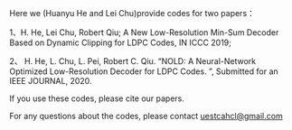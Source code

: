 Here  we (Huanyu He and Lei Chu)provide codes for two papers：

1、H. He, Lei Chu, Robert Qiu; A New Low-Resolution Min-Sum Decoder Based on Dynamic Clipping for LDPC Codes, IN ICCC 2019;

2、 H. He,  L. Chu, L. Pei, Robert C. Qiu. “NOLD: A Neural-Network Optimized Low-Resolution Decoder for LDPC Codes. ”, Submitted for an IEEE JOURNAL, 2020.


If you use these codes, please cite our papers.

For any questions about the codes, please contact uestcahcl@gmail.com


